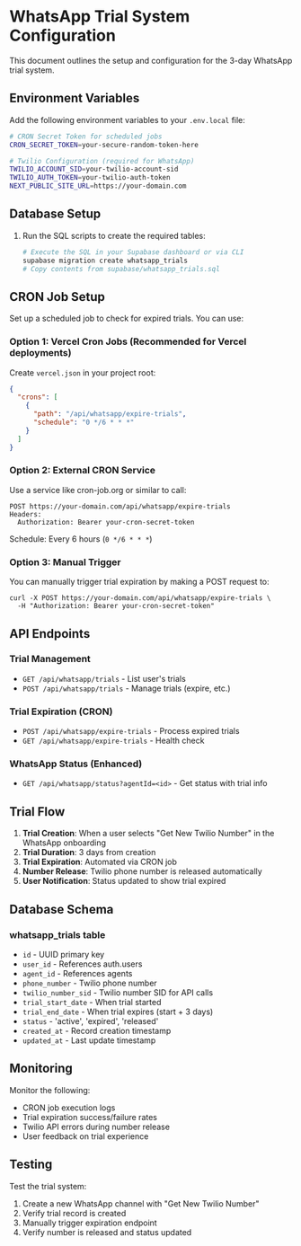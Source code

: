 # WhatsApp Trial System Configuration

This document outlines the setup and configuration for the 3-day WhatsApp trial system.

## Environment Variables

Add the following environment variables to your `.env.local` file:

```bash
# CRON Secret Token for scheduled jobs
CRON_SECRET_TOKEN=your-secure-random-token-here

# Twilio Configuration (required for WhatsApp)
TWILIO_ACCOUNT_SID=your-twilio-account-sid
TWILIO_AUTH_TOKEN=your-twilio-auth-token
NEXT_PUBLIC_SITE_URL=https://your-domain.com
```

## Database Setup

1. Run the SQL scripts to create the required tables:
   ```bash
   # Execute the SQL in your Supabase dashboard or via CLI
   supabase migration create whatsapp_trials
   # Copy contents from supabase/whatsapp_trials.sql
   ```

## CRON Job Setup

Set up a scheduled job to check for expired trials. You can use:

### Option 1: Vercel Cron Jobs (Recommended for Vercel deployments)

Create `vercel.json` in your project root:

```json
{
  "crons": [
    {
      "path": "/api/whatsapp/expire-trials",
      "schedule": "0 */6 * * *"
    }
  ]
}
```

### Option 2: External CRON Service

Use a service like cron-job.org or similar to call:
```
POST https://your-domain.com/api/whatsapp/expire-trials
Headers:
  Authorization: Bearer your-cron-secret-token
```

Schedule: Every 6 hours (`0 */6 * * *`)

### Option 3: Manual Trigger

You can manually trigger trial expiration by making a POST request to:
```
curl -X POST https://your-domain.com/api/whatsapp/expire-trials \
  -H "Authorization: Bearer your-cron-secret-token"
```

## API Endpoints

### Trial Management
- `GET /api/whatsapp/trials` - List user's trials
- `POST /api/whatsapp/trials` - Manage trials (expire, etc.)

### Trial Expiration (CRON)
- `POST /api/whatsapp/expire-trials` - Process expired trials
- `GET /api/whatsapp/expire-trials` - Health check

### WhatsApp Status (Enhanced)
- `GET /api/whatsapp/status?agentId=<id>` - Get status with trial info

## Trial Flow

1. **Trial Creation**: When a user selects "Get New Twilio Number" in the WhatsApp onboarding
2. **Trial Duration**: 3 days from creation
3. **Trial Expiration**: Automated via CRON job
4. **Number Release**: Twilio phone number is released automatically
5. **User Notification**: Status updated to show trial expired

## Database Schema

### whatsapp_trials table
- `id` - UUID primary key
- `user_id` - References auth.users
- `agent_id` - References agents
- `phone_number` - Twilio phone number
- `twilio_number_sid` - Twilio number SID for API calls
- `trial_start_date` - When trial started
- `trial_end_date` - When trial expires (start + 3 days)
- `status` - 'active', 'expired', 'released'
- `created_at` - Record creation timestamp
- `updated_at` - Last update timestamp

## Monitoring

Monitor the following:
- CRON job execution logs
- Trial expiration success/failure rates
- Twilio API errors during number release
- User feedback on trial experience

## Testing

Test the trial system:
1. Create a new WhatsApp channel with "Get New Twilio Number"
2. Verify trial record is created
3. Manually trigger expiration endpoint
4. Verify number is released and status updated
